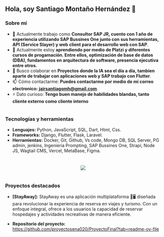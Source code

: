 ## Hola, soy Santiago Montaño Hernández 👋

### Sobre mí
- 🔭 Actualmente trabajo como **Consultor SAP JR, cuento con 1 año de experiencia utilizando SAP Bussines One junto con sus herramientas, API (Service Slayer) y web client para el desarrollo web con SAP**.
- 🌱  Actualmente estoy **aprendiendo por medio de Platzi y diferentes cursos de progamación. Entre ellos, optimización de base de datos (DBA), fundamentos en arquitectura de software, presencia ejecutiva entre otros.**
- 👯 Busco colaborar en **Proyectos donde la IA sea el día a día, tambien aparte de trabajar con aplicaciones web y SAP trabajo con Flutter**.
- 📫 Cómo contactarme: **Puedes contactarme por medio de mi correo electronico: jairsantiagomh@gmail.com**.
- ⚡ Dato curioso: **Tengo buen manejo de habilidades blandas, tanto cliente externo como cliente interno**
#
### Tecnologías y herramientas

- **Lenguajes:** Python, JavaScript, SQL, Dart, Html, Css.
- **Frameworks:** Django, Flutter, Flask, Laravel.
- **Herramientas:** Docker, Git, Github, Vs code, Mongo DB, SQL Server, PG admin, jenkins, Ingenieria Prompting, SAP Bussines One, Strapi, Node JS, Wagtail CMS, Vercel, MetaBase, Figma.
#
<p align="center">
  <a href="https://skillicons.dev">
    <img src="https://skillicons.dev/icons?i=js,html,css,dart,django,python,mongo,figma,docker,git,github,vercel,flutter,nodejs,laravel" />
  </a>
</p>


#
### Proyectos destacados
- **[StayAway]:** StayAway es una aplicación multiplataforma 📱🖥️ diseñada para revolucionar la experiencia de reserva en viajes y turismo. Con un enfoque integral, ofrece a los usuarios la capacidad de reservar hospedajes y actividades recreativas de manera eficiente. 

- **Repositorio del proyecto:** https://github.com/proyectosena020/ProyectoFinal?tab=readme-ov-file
